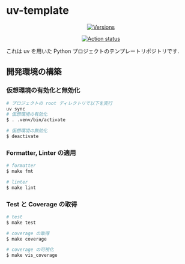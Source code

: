# uv-template

<div align="center">

[![Versions](https://img.shields.io/badge/python-3.12%20|%203.13%20-green.svg)](https://github.com/oucyz/uv-template)

[![Action status](https://github.com/oucyz/uv-template/actions/workflows/CI.yml/badge.svg)](https://github.com/oucyz/uv-template/actions/workflows/CI.yml)

</div>

これは uv を用いた Python プロジェクトのテンプレートリポジトリです.


## 開発環境の構築

### 仮想環境の有効化と無効化

```zsh
# プロジェクトの root ディレクトリで以下を実行
uv sync
# 仮想環境の有効化
$ . .venv/bin/activate

# 仮想環境の無効化
$ deactivate
```

### Formatter, Linter の適用

```zsh
# formatter
$ make fmt

# linter
$ make lint
```

### Test と Coverage の取得

```zsh
# test
$ make test

# coverage の取得
$ make coverage

# coverage の可視化
$ make vis_coverage
```
